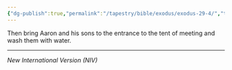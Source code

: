 ```yaml
---
{"dg-publish":true,"permalink":"/tapestry/bible/exodus/exodus-29-4/","title":"Exodus 29:4","hide":true,"tags":["bible-verse","bible-verse"],"dgHomeLink":true,"dgShowLocalGraph":true,"dgEnableSearch":true}
---
```


Then bring Aaron and his sons to the entrance to the tent of meeting and wash them with water.

---
*New International Version (NIV)*